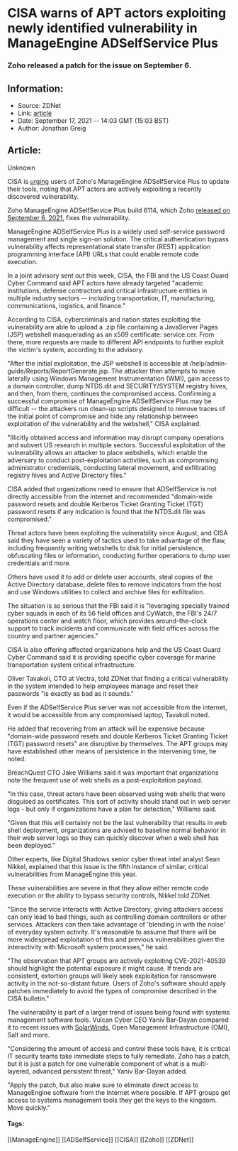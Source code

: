 # CISA warns of APT actors exploiting newly identified vulnerability in ManageEngine ADSelfService Plus
### Zoho released a patch for the issue on September 6.

## Information:
+ Source: ZDNet
+ Link: [article](https://www.zdnet.com/article/cisa-warns-of-apt-actors-exploiting-newly-identified-vulnerability-in-manageengine-adselfservice-plus/)
+ Date: September 17, 2021 -- 14:03 GMT (15:03 BST)
+ Author: Jonathan Greig


## Article:
Unknown

CISA is [urging](https://us-cert.cisa.gov/ncas/alerts/aa21-259a) users of Zoho's ManageEngine ADSelfService Plus to update their tools, noting that APT actors are actively exploiting a recently discovered vulnerability. 

Zoho ManageEngine ADSelfService Plus build 6114, which Zoho [released on September 6, 2021](https://pitstop.manageengine.com/portal/en/community/topic/adselfservice-plus-6114-security-fix-release), fixes the vulnerability. 

ManageEngine ADSelfService Plus is a widely used self-service password management and single sign-on solution. The critical authentication bypass vulnerability affects representational state transfer (REST) application programming interface (API) URLs that could enable remote code execution.

In a joint advisory sent out this week, CISA, the FBI and the US Coast Guard Cyber Command said APT actors have already targeted "academic institutions, defense contractors and critical infrastructure entities in multiple industry sectors -- including transportation, IT, manufacturing, communications, logistics, and finance."

According to CISA, cybercriminals and nation states exploiting the vulnerability are able to upload a .zip file containing a JavaServer Pages (JSP) webshell masquerading as an x509 certificate: service.cer. From there, more requests are made to different API endpoints to further exploit the victim's system, according to the advisory. 

"After the initial exploitation, the JSP webshell is accessible at /help/admin-guide/Reports/ReportGenerate.jsp. The attacker then attempts to move laterally using Windows Management Instrumentation (WMI), gain access to a domain controller, dump NTDS.dit and SECURITY/SYSTEM registry hives, and then, from there, continues the compromised access. Confirming a successful compromise of ManageEngine ADSelfService Plus may be difficult -- the attackers run clean-up scripts designed to remove traces of the initial point of compromise and hide any relationship between exploitation of the vulnerability and the webshell," CISA explained. 

"Illicitly obtained access and information may disrupt company operations and subvert US research in multiple sectors. Successful exploitation of the vulnerability allows an attacker to place webshells, which enable the adversary to conduct post-exploitation activities, such as compromising administrator credentials, conducting lateral movement, and exfiltrating registry hives and Active Directory files." 






CISA added that organizations need to ensure that ADSelfService is not directly accessible from the internet and recommended "domain-wide password resets and double Kerberos Ticket Granting Ticket (TGT) password resets if any indication is found that the NTDS.dit file was compromised."

Threat actors have been exploiting the vulnerability since August, and CISA said they have seen a variety of tactics used to take advantage of the flaw, including frequently writing webshells to disk for initial persistence, obfuscating files or information, conducting further operations to dump user credentials and more. 

Others have used it to add or delete user accounts, steal copies of the Active Directory database, delete files to remove indicators from the host and use Windows utilities to collect and archive files for exfiltration. 

The situation is so serious that the FBI said it is "leveraging specially trained cyber squads in each of its 56 field offices and CyWatch, the FBI's 24/7 operations center and watch floor, which provides around-the-clock support to track incidents and communicate with field offices across the country and partner agencies."

CISA is also offering affected organizations help and the US Coast Guard Cyber Command said it is providing specific cyber coverage for marine transportation system critical infrastructure.

Oliver Tavakoli, CTO at Vectra, told ZDNet that finding a critical vulnerability in the system intended to help employees manage and reset their passwords "is exactly as bad as it sounds." 

Even if the ADSelfService Plus server was not accessible from the internet, it would be accessible from any compromised laptop, Tavakoli noted.

He added that recovering from an attack will be expensive because "domain-wide password resets and double Kerberos Ticket Granting Ticket (TGT) password resets" are disruptive by themselves. The APT groups may have established other means of persistence in the intervening time, he noted. 

BreachQuest CTO Jake Williams said it was important that organizations note the frequent use of web shells as a post-exploitation payload. 

"In this case, threat actors have been observed using web shells that were disguised as certificates. This sort of activity should stand out in web server logs - but only if organizations have a plan for detection," Williams said. 

"Given that this will certainly not be the last vulnerability that results in web shell deployment, organizations are advised to baseline normal behavior in their web server logs so they can quickly discover when a web shell has been deployed."

Other experts, like Digital Shadows senior cyber threat intel analyst Sean Nikkel, explained that this issue is the fifth instance of similar, critical vulnerabilities from ManageEngine this year. 

These vulnerabilities are severe in that they allow either remote code execution or the ability to bypass security controls, Nikkel told ZDNet. 

"Since the service interacts with Active Directory, giving attackers access can only lead to bad things, such as controlling domain controllers or other services. Attackers can then take advantage of 'blending in with the noise' of everyday system activity. It's reasonable to assume that there will be more widespread exploitation of this and previous vulnerabilities given the interactivity with Microsoft system processes," he said. 

"The observation that APT groups are actively exploiting CVE-2021-40539 should highlight the potential exposure it might cause. If trends are consistent, extortion groups will likely seek exploitation for ransomware activity in the not-so-distant future. Users of Zoho's software should apply patches immediately to avoid the types of compromise described in the CISA bulletin."

The vulnerability is part of a larger trend of issues being found with systems management software tools. Vulcan Cyber CEO Yaniv Bar-Dayan compared it to recent issues with [SolarWinds](https://www.zdnet.com/article/solarwinds-the-more-we-learn-the-worse-it-looks/), Open Management Infrastructure (OMI), Salt and more. 

"Considering the amount of access and control these tools have, it is critical IT security teams take immediate steps to fully remediate. Zoho has a patch, but it is just a patch for one vulnerable component of what is a multi-layered, advanced persistent threat," Yaniv Bar-Dayan added. 

"Apply the patch, but also make sure to eliminate direct access to ManageEngine software from the Internet where possible. If APT groups get access to systems management tools they get the keys to the kingdom. Move quickly."





#### Tags:
[[ManageEngine]] [[ADSelfService]] [[CISA]] [[Zoho]] [[ZDNet]]
